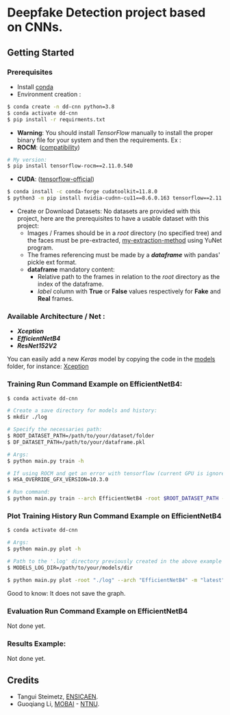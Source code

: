 # Deepfake Detection project based on CNNs.

## Getting Started

### Prerequisites

- Install [conda](https://conda.io/projects/conda/en/latest/user-guide/install/index.html)
- Environment creation :

```bash
$ conda create -n dd-cnn python=3.8
$ conda activate dd-cnn
$ pip install -r requirments.txt
```

- **Warning**: You should install *TensorFlow* manually to install the proper binary file for your system and then the requirements. Ex :
- **ROCM**: ([compatibility](https://github.com/ROCmSoftwarePlatform/tensorflow-upstream/blob/develop-upstream/rocm_docs/tensorflow-rocm-release.md))
```bash
# My version: 
$ pip install tensorflow-rocm==2.11.0.540
```
- **CUDA**: ([tensorflow-official](https://www.tensorflow.org/install/pip?hl=fr))
```bash
$ conda install -c conda-forge cudatoolkit=11.8.0
$ python3 -m pip install nvidia-cudnn-cu11==8.6.0.163 tensorflow==2.11.*
```

- Create or Download Datasets: No datasets are provided with this project, here are the prerequisites to have a usable dataset with this project:
  - Images / Frames should be in a *root* directory (no specified tree) and the faces must be pre-extracted, [my-extraction-method](./bench/extract/face) using YuNet program.
  - The frames referencing must be made by a ***dataframe*** with pandas' pickle ext format.
  - **dataframe** mandatory content: 
    - Relative path to the frames in relation to the *root* directory as the index of the dataframe.
    - *label* column with **True** or **False** values respectively for **Fake** and **Real** frames.

### Available Architecture / Net :

- ***Xception***
- ***EfficientNetB4***
- ***ResNet152V2***

You can easily add a new *Keras* model by copying the code in the [models](./models) folder, for instance: [Xception](./models/Model_Xception/Model.py)

### Training Run Command Example on EfficientNetB4:

```bash
$ conda activate dd-cnn

# Create a save directory for models and history:
$ mkdir ./log

# Specify the necessaries path:
$ ROOT_DATASET_PATH=/path/to/your/dataset/folder
$ DF_DATASET_PATH=/path/to/your/dataframe.pkl

# Args:
$ python main.py train -h

# If using ROCM and get an error with tensorflow (current GPU is ignored) a possible solution:
$ HSA_OVERRIDE_GFX_VERSION=10.3.0

# Run command:
$ python main.py train --arch EfficientNetB4 -root $ROOT_DATASET_PATH -df $DF_DATASET_PATH -o ./log -s 41 -d 70-20-10 --shape 256 -epoch 100 -b 8 -m latest
```

### Plot Training History Run Command Example on EfficientNetB4

```bash
$ conda activate dd-cnn

# Args:
$ python main.py plot -h

# Path to the '.log' directory previously created in the above example
$ MODELS_LOG_DIR=/path/to/your/models/dir

$ python main.py plot -root "./log" --arch "EfficientNetB4" -m "latest"
```

Good to know: It does not save the graph.

### Evaluation Run Command Example on EfficientNetB4

Not done yet.

### Results Example:

Not done yet.

## Credits

- Tangui Steimetz, [ENSICAEN](https://www.ensicaen.fr/).
- Guoqiang Li, [MOBAI](https://www.mobai.bio/) - [NTNU](https://www.ntnu.edu/).